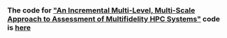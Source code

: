 ### The code for ["An Incremental Multi-Level, Multi-Scale Approach to Assessment of Multifidelity HPC Systems"](https://dl.acm.org/doi/10.1109/SCW63240.2024.00197) code is [here](https://github.com/sshilpika/incremental-mrdmd)
